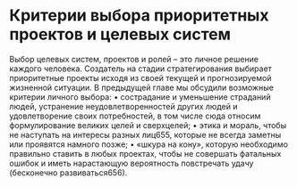 # Критерии выбора приоритетных проектов и целевых систем

Выбор целевых систем, проектов и ролей – это личное решение каждого человека. Создатель на стадии стратегирования выбирает приоритетные проекты исходя из своей текущей и прогнозируемой жизненной ситуации. В предыдущей главе мы обсудили возможные критерии личного выбора:
• сострадание и уменьшение страданий людей, устранение неудовлетворенностей других людей и удовлетворение своих потребностей, в том числе сюда относим формулирование великих целей и сверхцелей;
• этика и мораль, чтобы не наступать на интересы разных лиц655, которые не всегда заметны или проявятся намного позже;
• «шкура на кону», которую необходимо правильно ставить в любых проектах, чтобы не совершать фатальных ошибок и иметь нарастающую вероятность повстречать удачу (бесконечно развиваться656).
